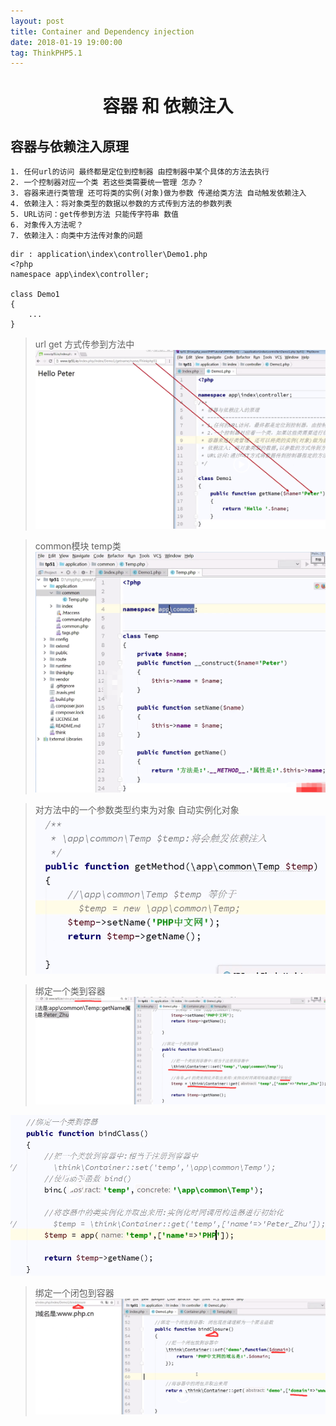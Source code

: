 ```yaml
---
layout: post
title: Container and Dependency injection
date: 2018-01-19 19:00:00
tag: ThinkPHP5.1
--- 
```

<h1 align="center">容器 和 依赖注入</h1>

## 容器与依赖注入原理

	1. 任何url的访问 最终都是定位到控制器 由控制器中某个具体的方法去执行
	2. 一个控制器对应一个类 若这些类需要统一管理 怎办？
	3. 容器来进行类管理 还可将类的实例(对象)做为参数 传递给类方法 自动触发依赖注入
	4. 依赖注入：将对象类型的数据以参数的方式传到方法的参数列表
	5. URL访问：get传参到方法 只能传字符串 数值
	6. 对象传入方法呢？
	7. 依赖注入：向类中方法传对象的问题

```application\index\controller\Demo1.php
dir	: application\index\controller\Demo1.php
<?php
namespace app\index\controller;

class Demo1
{
	...
}

```

> url get 方式传参到方法中
![](/images/posts/tp5.1/urlget.png)

> common模块 temp类
![](/images/posts/tp5.1/classPara.png)

> 对方法中的一个参数类型约束为对象 自动实例化对象
![](/images/posts/tp5.1/classPara1.png)

> 绑定一个类到容器
![](/images/posts/tp5.1/bindClass.png)

![](/images/posts/tp5.1/bingclass.png)


> 绑定一个闭包到容器
![](/images/posts/tp5.1/bindclosure.png)

